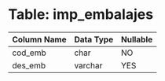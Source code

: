 # Table: imp_embalajes

| Column Name | Data Type | Nullable |
|-------------|-----------|----------|
| cod_emb | char | NO |
| des_emb | varchar | YES |
